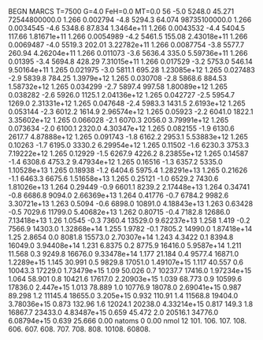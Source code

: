 BEGN
MARCS T=7500 G=4.0 FeH=0.0 MT=0.0
                  56
-5.0 5248.0 45.271 72544800000.0 1.266 0.002794 
-4.8 5294.3 64.074 98735100000.0 1.266 0.0034545 
-4.6 5348.6 87.834 1.3464e+11 1.266 0.0043532 
-4.4 5404.5 117.66 1.81671e+11 1.266 0.0054989 
-4.2 5461.5 155.08 2.43018e+11 1.266 0.0069487 
-4.0 5519.3 202.01 3.22782e+11 1.266 0.0087754 
-3.8 5577.7 260.94 4.26204e+11 1.266 0.011073 
-3.6 5636.4 335.0 5.59736e+11 1.266 0.01395 
-3.4 5694.8 428.29 7.31015e+11 1.266 0.017529 
-3.2 5753.0 546.14 9.50164e+11 1.265 0.021975 
-3.0 5811.1 695.28 1.23085e+12 1.265 0.027483 
-2.9 5839.8 784.25 1.3979e+12 1.265 0.030708 
-2.8 5868.6 884.53 1.58732e+12 1.265 0.034299 
-2.7 5897.4 997.58 1.80089e+12 1.265 0.038282 
-2.6 5926.0 1125.1 2.04136e+12 1.265 0.042727 
-2.5 5954.7 1269.0 2.31331e+12 1.265 0.047648 
-2.4 5983.3 1431.5 2.6193e+12 1.265 0.053144 
-2.3 6012.2 1614.9 2.96574e+12 1.265 0.05923 
-2.2 6041.0 1822.1 3.35602e+12 1.265 0.066028 
-2.1 6070.3 2056.0 3.79991e+12 1.265 0.073634 
-2.0 6100.1 2320.0 4.30347e+12 1.265 0.082155 
-1.9 6130.6 2617.7 4.87888e+12 1.265 0.091743 
-1.8 6162.2 2953.1 5.53883e+12 1.265 0.10263 
-1.7 6195.0 3330.2 6.29954e+12 1.265 0.11502 
-1.6 6230.3 3753.3 7.19222e+12 1.265 0.12929 
-1.5 6267.9 4226.2 8.23855e+12 1.265 0.14587 
-1.4 6308.6 4753.2 9.47934e+12 1.265 0.16516 
-1.3 6357.2 5335.0 1.10528e+13 1.265 0.18938 
-1.2 6404.6 5975.4 1.28291e+13 1.265 0.21626 
-1.1 6463.3 6675.6 1.51658e+13 1.265 0.25121 
-1.0 6529.2 7430.6 1.81026e+13 1.264 0.29449 
-0.9 6601.1 8239.2 2.17448e+13 1.264 0.34741 
-0.8 6686.8 9094.0 2.66369e+13 1.264 0.41776 
-0.7 6784.2 9982.6 3.30721e+13 1.263 0.5094 
-0.6 6898.0 10891.0 4.18843e+13 1.263 0.63428 
-0.5 7029.6 11799.0 5.40682e+13 1.262 0.80715 
-0.4 7182.8 12686.0 7.13418e+13 1.26 1.0545 
-0.3 7360.4 13529.0 9.62237e+13 1.258 1.419 
-0.2 7566.9 14303.0 1.32868e+14 1.255 1.9782 
-0.1 7805.2 14990.0 1.87418e+14 1.25 2.8654 
0.0 8081.8 15573.0 2.70307e+14 1.243 4.3422 
0.1 8394.8 16049.0 3.94408e+14 1.231 6.8375 
0.2 8775.9 16416.0 5.9587e+14 1.211 11.568 
0.3 9249.8 16676.0 9.33478e+14 1.177 21.184 
0.4 9577.4 16871.0 1.2289e+15 1.145 30.991 
0.5 9829.8 17051.0 1.49107e+15 1.117 40.557 
0.6 10043.3 17229.0 1.73479e+15 1.09 50.026 
0.7 10237.7 17416.0 1.97234e+15 1.064 58.901 
0.8 10421.6 17617.0 2.20903e+15 1.039 68.773 
0.9 10599.6 17836.0 2.447e+15 1.013 78.889 
1.0 10776.9 18078.0 2.69041e+15 0.987 89.298 
1.2 11145.4 18655.0 3.205e+15 0.932 110.91 
1.4 11568.8 19404.0 3.78036e+15 0.873 132.96 
1.6 12024.1 20238.0 4.33214e+15 0.817 149.3 
1.8 16867.7 23433.0 4.83487e+15 0.659 45.472 
2.0 20516.1 34776.0 6.08794e+15 0.639 25.666 
0.00
natoms              0      0.00
nmol          12
          101.         106.       107.      108.         606.        607.        608.
          707.         708.       808.    10108.       60808.
